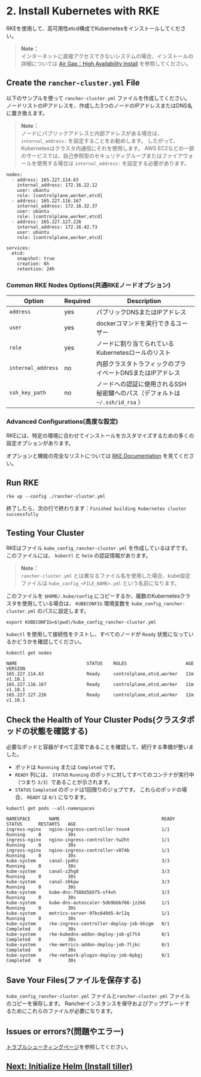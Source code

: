 # 2. Install Kubernetes with RKE

RKEを使用して、高可用性etcd構成でKubernetesをインストールしてください。

> **Note：**  
> インターネットに直接アクセスできないシステムの場合、インストールの詳細については [Air Gap：High Availability Install](https://rancher.com/docs/rancher/v2.x/en/installation/air-gap-high-availability/) を参照してください。

## Create the `rancher-cluster.yml` File

以下のサンプルを使って `rancher-cluster.yml` ファイルを作成してください。
ノードリストのIPアドレスを、作成した3つのノードのIPアドレスまたはDNS名に置き換えます。

> **Note：**  
> ノードにパブリックアドレスと内部アドレスがある場合は、 `internal_address:` を設定することをお勧めします。
> したがって、Kubernetesはクラスタ内通信にそれを使用します。
> AWS EC2などの一部のサービスでは、自己参照型のセキュリティグループまたはファイアウォールを使用する場合は `internal_address:` を設定する必要があります。

```
nodes:
  - address: 165.227.114.63
    internal_address: 172.16.22.12
    user: ubuntu
    role: [controlplane,worker,etcd]
  - address: 165.227.116.167
    internal_address: 172.16.32.37
    user: ubuntu
    role: [controlplane,worker,etcd]
  - address: 165.227.127.226
    internal_address: 172.16.42.73
    user: ubuntu
    role: [controlplane,worker,etcd]

services:
  etcd:
    snapshot: true
    creation: 6h
    retention: 24h
```

### Common RKE Nodes Options(共通RKEノードオプション)

| Option | Required	| Description |
| --- | --- | --- |
| `address` | yes | パブリックDNSまたはIPアドレス |
| `user` | yes | dockerコマンドを実行できるユーザー |
| `role` | yes | ノードに割り当てられているKubernetesロールのリスト |
| `internal_address` | no | 内部クラスタトラフィックのプライベートDNSまたはIPアドレス |
| `ssh_key_path` | no | ノードへの認証に使用されるSSH秘密鍵へのパス（デフォルトは `~/.ssh/id_rsa` ） |

### Advanced Configurations(高度な設定)

RKEには、特定の環境に合わせてインストールをカスタマイズするための多くの設定オプションがあります。

オプションと機能の完全なリストについては [RKE Documentation](https://rancher.com/docs/rke/v0.1.x/en/config-options/) を見てください。

## Run RKE

```
rke up --config ./rancher-cluster.yml
```

終了したら、次の行で終わります：`Finished building Kubernetes cluster successfully`

## Testing Your Cluster

RKEはファイル `kube_config_rancher-cluster.yml` を作成しているはずです。
このファイルには、 `kubectl` と `helm` の認証情報があります。

> **Note：**  
> `rancher-cluster.yml` とは異なるファイル名を使用した場合、kube設定ファイルは `kube_config_<FILE_NAME>.yml` という名前になります。

このファイルを `$HOME/.kube/config` にコピーするか、複数のKubernetesクラスタを使用している場合は、 `KUBECONFIG` 環境変数を   `kube_config_rancher-cluster.yml` のパスに設定します。

```
export KUBECONFIG=$(pwd)/kube_config_rancher-cluster.yml
```

`kubectl` を使用して接続性をテストし、すべてのノードが `Ready` 状態になっているかどうかを確認してください。

```
kubectl get nodes

NAME                          STATUS    ROLES                      AGE       VERSION
165.227.114.63                Ready     controlplane,etcd,worker   11m       v1.10.1
165.227.116.167               Ready     controlplane,etcd,worker   11m       v1.10.1
165.227.127.226               Ready     controlplane,etcd,worker   11m       v1.10.1
```

## Check the Health of Your Cluster Pods(クラスタポッドの状態を確認する)

必要なポッドと容器がすべて正常であることを確認して、続行する準備が整いました。

- ポッドは `Runnning` または `Completed` です。
- `READY` 列には、 `STATUS` `Running` のポッドに対してすべてのコンテナが実行中（つまり `3/3`）であることが示されます。
- `STATUS` `Completed` のポッドは1回限りのジョブです。
これらのポッドの場合、 `READY` は `0/1` になります。

```
kubectl get pods --all-namespaces

NAMESPACE       NAME                                      READY     STATUS      RESTARTS   AGE
ingress-nginx   nginx-ingress-controller-tnsn4            1/1       Running     0          30s
ingress-nginx   nginx-ingress-controller-tw2ht            1/1       Running     0          30s
ingress-nginx   nginx-ingress-controller-v874b            1/1       Running     0          30s
kube-system     canal-jp4hz                               3/3       Running     0          30s
kube-system     canal-z2hg8                               3/3       Running     0          30s
kube-system     canal-z6kpw                               3/3       Running     0          30s
kube-system     kube-dns-7588d5b5f5-sf4vh                 3/3       Running     0          30s
kube-system     kube-dns-autoscaler-5db9bbb766-jz2k6      1/1       Running     0          30s
kube-system     metrics-server-97bc649d5-4rl2q            1/1       Running     0          30s
kube-system     rke-ingress-controller-deploy-job-bhzgm   0/1       Completed   0          30s
kube-system     rke-kubedns-addon-deploy-job-gl7t4        0/1       Completed   0          30s
kube-system     rke-metrics-addon-deploy-job-7ljkc        0/1       Completed   0          30s
kube-system     rke-network-plugin-deploy-job-6pbgj       0/1       Completed   0          30s
```

## Save Your Files(ファイルを保存する)

`kube_config_rancher-cluster.yml` ファイルと`rancher-cluster.yml` ファイルのコピーを保存します。
Rancherインスタンスを保守およびアップグレードするためにこれらのファイルが必要になります。

## Issues or errors?(問題やエラー)

[トラブルシューティングページ](https://rancher.com/docs/rancher/v2.x/en/installation/ha/kubernetes-rke/troubleshooting/)を参照してください。

## [Next: Initialize Helm (Install tiller)](https://rancher.com/docs/rancher/v2.x/en/installation/ha/helm-init/)

